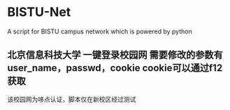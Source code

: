 # BISTU-Net
A script for BISTU campus network which is powered by python

北京信息科技大学 一键登录校园网
需要修改的参数有user_name，passwd，cookie
cookie可以通过f12获取
---
该校园网为哆点认证，脚本仅在新校区经过测试
